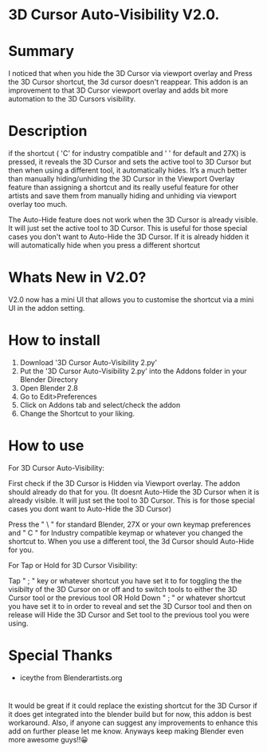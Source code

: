 # 3D Cursor Auto-Visibility V2.0.

# Summary
I noticed that when you hide the 3D Cursor via viewport overlay and Press the 3D Cursor shortcut, the 3d cursor doesn't reappear. This addon is an improvement to that 3D Cursor viewport overlay and adds bit more automation to the 3D Cursors visibility. 

# Description
if the shortcut ( 'C' for industry compatible and ' \' for default and 27X) is pressed, it reveals the 3D Cursor and sets the active tool to 3D Cursor but then when using a different tool, it automatically hides.  It’s a much better than manually hiding/unhiding the 3D Cursor in the Viewport Overlay feature than assigning a shortcut and its really useful feature for other artists and save them from manually hiding and unhiding via viewport overlay too much. 

The Auto-Hide feature does not work when the 3D Cursor is already visible. It will just set the active tool to 3D Cursor. This is useful for those special cases you don't want to Auto-Hide the 3D Cursor. If it is already hidden it will automatically hide when you press a different shortcut

# Whats New in V2.0?
V2.0 now has a mini UI that allows you to customise the shortcut via a mini UI in the addon setting.

# How to install
1. Download '3D Cursor Auto-Visibility 2.py' 
2. Put the '3D Cursor Auto-Visibility 2.py' into the Addons folder in your Blender Directory  
3. Open Blender 2.8
4. Go to Edit>Preferences
5. Click on Addons tab and select/check the addon
7. Change the Shortcut to your liking.

# How to use
For 3D Cursor Auto-Visibility:

First check if the 3D Cursor is Hidden via Viewport overlay. The addon should already do that for you. (It doesnt Auto-Hide the 3D Cursor when it is already visible. It will just set the tool to 3D Cursor. This is for those special cases you dont want to Auto-Hide the 3D Cursor)

Press the " \ "  for standard Blender, 27X or your own keymap preferences and " C " for Industry compatible keymap or whatever you changed the shortcut to.  When you use a different tool, the 3d Cursor should Auto-Hide for you.

For Tap or Hold for 3D Cursor Visibility:

Tap " ; "  key or whatever shortcut you have set it to for toggling the the visibilty of the 3D Cursor on or off and to switch tools to either the 3D Cursor tool or the previous tool 
OR
Hold Down " ; " or whatever shortcut you have set it to in order to reveal and set the 3D Cursor tool and then on release will Hide the 3D Cursor and Set tool to the previous tool you were using.

# Special Thanks
- iceythe from Blenderartists.org

#
It would be great if it could replace the existing shortcut for the 3D Cursor if it does get integrated into the blender build but for now, this addon is best workaround. Also, if anyone can suggest any improvements to enhance this add on further please let me know. Anyways keep making Blender even more awesome guys!!😀
